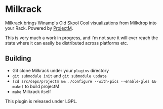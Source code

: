 # Milkrack

Milkrack brings Winamp's Old Skool Cool visualizations from Milkdrop
into your Rack. Powered by
[ProjectM](https://github.com/projectM-visualizer/projectm).

This is very much a work in progress, and I'm not sure it will ever
reach the state where it can easily be distributed across platforms
etc.

## Building

* Git clone Milkrack under your `plugins` directory
* `git submodule init` and `git submodule update`
* `(cd src/deps/projectm && ./configure --with-pics --enable-gles && make)`
  to build projectM
* `make` Milkrack itself

This plugin is released under LGPL.

